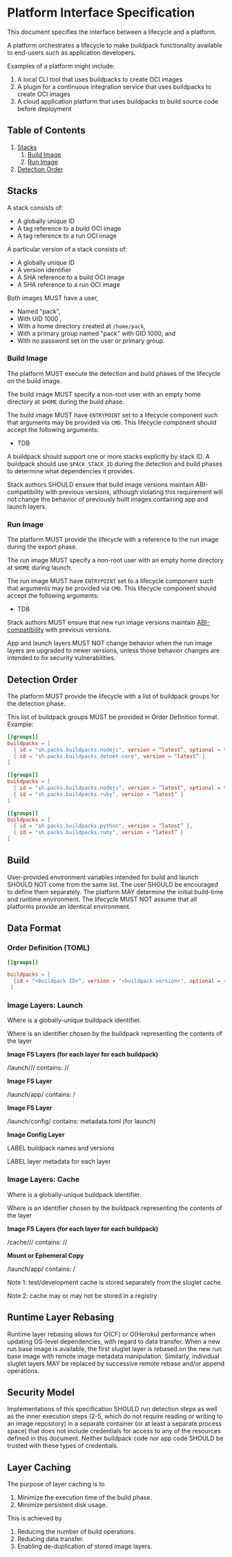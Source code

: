 # Platform Interface Specification

This document specifies the interface between a lifecycle and a platform.

A platform orchestrates a lifecycle to make buildpack functionality available to end-users such as application developers.

Examples of a platform might include:

1. A local CLI tool that uses buildpacks to create OCI images
2. A plugin for a continuous integration service that uses buildpacks to create OCI images
3. A cloud application platform that uses buildpacks to build source code before deployment

## Table of Contents

1. [Stacks](#stacks)
   1. [Build Image](#build-image)
   2. [Run Image](#run-image)
2. [Detection Order](#detection-order)
    
## Stacks

A stack consists of:
- A globally unique ID
- A tag reference to a build OCI image
- A tag reference to a run OCI image

A particular version of a stack consists of:
- A globally unique ID
- A version identifier
- A SHA reference to a build OCI image
- A SHA reference to a run OCI image

Both images MUST have a user,
- Named "pack",
- With UID 1000 ,
- With a home directory created at `/home/pack`,
- With a primary group named "pack" with GID 1000, and
- With no password set on the user or primary group.



### Build Image

The platform MUST execute the detection and build phases of the lifecycle on the build image.

The build image MUST specify a non-root user with an empty home directory at `$HOME` during the build phase.

The build image MUST have `ENTRYPOINT` set to a lifecycle component such that arguments may be provided via `CMD`.
This lifecycle component should accept the following arguments:
- TDB

A buildpack should support one or more stacks explicitly by stack ID.
A buildpack should use `$PACK_STACK_ID` during the detection and build phases to determine what dependencies it provides.

Stack authors SHOULD ensure that build image versions maintain ABI-compatibility with previous versions, although violating this requirement will not change the behavior of previously built images containing app and launch layers.

### Run Image

The platform MUST provide the lifecycle with a reference to the run image during the export phase.

The run image MUST specify a non-root user with an empty home directory at `$HOME` during launch.

The run image MUST have `ENTRYPOINT` set to a lifecycle component such that arguments may be provided via `CMD`.
This lifecycle component should accept the following arguments:
- TDB

Stack authors MUST ensure that new run image versions maintain [ABI-compatibility](https://en.wikipedia.org/wiki/Application_binary_interface) with previous versions.

App and launch layers MUST NOT change behavior when the run image layers are upgraded to newer versions, unless those behavior changes are intended to fix security vulnerabilities.



## Detection Order

The platform MUST provide the lifecycle with a list of buildpack groups for the detection phase.

This list of buildpack groups MUST be provided in Order Definition format. Example:

```toml
[[groups]]
buildpacks = [
  { id = "sh.packs.buildpacks.nodejs", version = “latest”, optional = true },
  { id = "sh.packs.buildpacks.dotnet-core", version = “latest” }
]

[[groups]]
buildpacks = [
  { id = "sh.packs.buildpacks.nodejs", version = “latest”, optional = true },
  { id = "sh.packs.buildpacks.ruby", version = “latest” }
]

[[groups]]
buildpacks = [
  { id = "sh.packs.buildpacks.python", version = “latest” },
  { id = "sh.packs.buildpacks.ruby", version = “latest” }
]
```

## Build

User-provided environment variables intended for build and launch SHOULD NOT come from the same list.
The user SHOULD be encouraged to define them separately.
The platform MAY determine the initial build-time and runtime environment.
The lifecycle MUST NOT assume that all platforms provide an identical environment.

## Data Format

### Order Definition (TOML)

```toml
[[groups]]

buildpacks = [
  {id = "<buildpack ID>", version = "<buildpack version>", optional = <:bool>}
 ]
```

### Image Layers: Launch

Where <id> is a globally-unique buildpack identifier.

Where <layer> is an identifier chosen by the buildpack representing the contents of the layer

**Image FS Layers (for each layer for each buildpack)**

/launch/<id>/<layer>/		contains: <launch>/<layer>/

**Image FS Layer**

/launch/app/			contains: <app>/

**Image FS Layer**

/launch/config/			contains: metadata.toml (for launch)

**Image Config Layer**

LABEL				buildpack names and versions

LABEL				layer metadata for each layer

### Image Layers: Cache

Where <id> is a globally-unique buildpack identifier.

Where <layer> is an identifier chosen by the buildpack representing the contents of the layer

**Image FS Layers (for each layer for each buildpack)**

/cache/<id>/<layer>/		contains: <cache>/<layer>/

**Mount or Ephemeral Copy**

/launch/app/			contains: <app>/

Note 1: test/development cache is stored separately from the sluglet cache.

Note 2: cache may or may not be stored in a registry

## Runtime Layer Rebasing

Runtime layer rebasing allows for O(CF) or O(Heroku) performance when updating OS-level dependencies, with regard to data transfer.
When a new run base image is available, the first sluglet layer is rebased on the new run base image with remote image metadata manipulation.
Similarly, individual sluglet layers MAY be replaced by successive remote rebase and/or append operations.

## Security Model

Implementations of this specification SHOULD run detection steps as well as the inner execution steps (2-5, which do not require reading or writing to an image repository) in a separate container (or at least a separate process space) that does not include credentials for access to any of the resources defined in this document.
Neither buildpack code nor app code SHOULD be trusted with these types of credentials.

## Layer Caching

The purpose of layer caching is to
1. Minimize the execution time of the build phase.
2. Minimize persistent disk usage. 

This is achieved by
1. Reducing the number of build operations.
2. Reducing data transfer. 
3. Enabling de-duplication of stored image layers.
